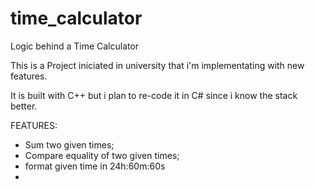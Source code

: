# time_calculator
Logic behind a Time Calculator

This is a Project iniciated in university that i'm implementating with new features.

It is built with C++ but i plan to re-code it in C# since i know the stack better.

FEATURES: 
- Sum two given times;
- Compare equality of two given times;
- format given time in 24h:60m:60s
- 

